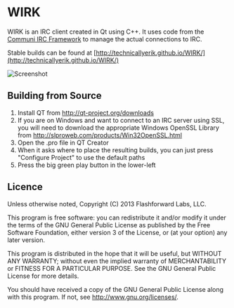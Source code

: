 WIRK
====

WIRK is an IRC client created in Qt using C++.  It uses code from the [Communi IRC Framework](https://github.com/communi/libcommuni) to manage the actual connections to IRC.

Stable builds can be found at [http://technicallyerik.github.io/WIRK/](http://technicallyerik.github.io/WIRK/)

![Screenshot](http://technicallyerik.github.io/WIRK/images/screenshot.png)

Building from Source
-------------
1. Install QT from http://qt-project.org/downloads
2. If you are on Windows and want to connect to an IRC server using SSL, you will need to download the appropriate Windows OpenSSL Library from http://slproweb.com/products/Win32OpenSSL.html
3. Open the .pro file in QT Creator
4. When it asks where to place the resulting builds, you can just press "Configure Project" to use the default paths
5. Press the big green play button in the lower-left

Licence
---------

Unless otherwise noted, Copyright (C) 2013 Flashforward Labs, LLC.

This program is free software: you can redistribute it and/or modify
it under the terms of the GNU General Public License as published by
the Free Software Foundation, either version 3 of the License, or
(at your option) any later version.

This program is distributed in the hope that it will be useful,
but WITHOUT ANY WARRANTY; without even the implied warranty of
MERCHANTABILITY or FITNESS FOR A PARTICULAR PURPOSE.  See the
GNU General Public License for more details.

You should have received a copy of the GNU General Public License
along with this program.  If not, see <http://www.gnu.org/licenses/>.
